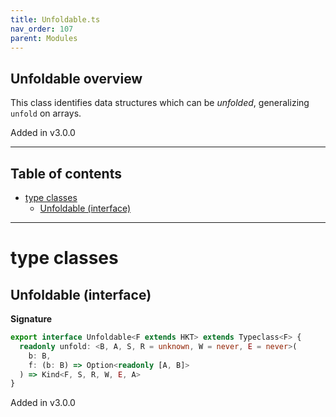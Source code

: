 ```yaml
---
title: Unfoldable.ts
nav_order: 107
parent: Modules
---
```


## Unfoldable overview

This class identifies data structures which can be _unfolded_, generalizing `unfold` on arrays.

Added in v3.0.0

---

<h2 class="text-delta">Table of contents</h2>

- [type classes](#type-classes)
  - [Unfoldable (interface)](#unfoldable-interface)

---

# type classes

## Unfoldable (interface)

**Signature**

```ts
export interface Unfoldable<F extends HKT> extends Typeclass<F> {
  readonly unfold: <B, A, S, R = unknown, W = never, E = never>(
    b: B,
    f: (b: B) => Option<readonly [A, B]>
  ) => Kind<F, S, R, W, E, A>
}
```

Added in v3.0.0
